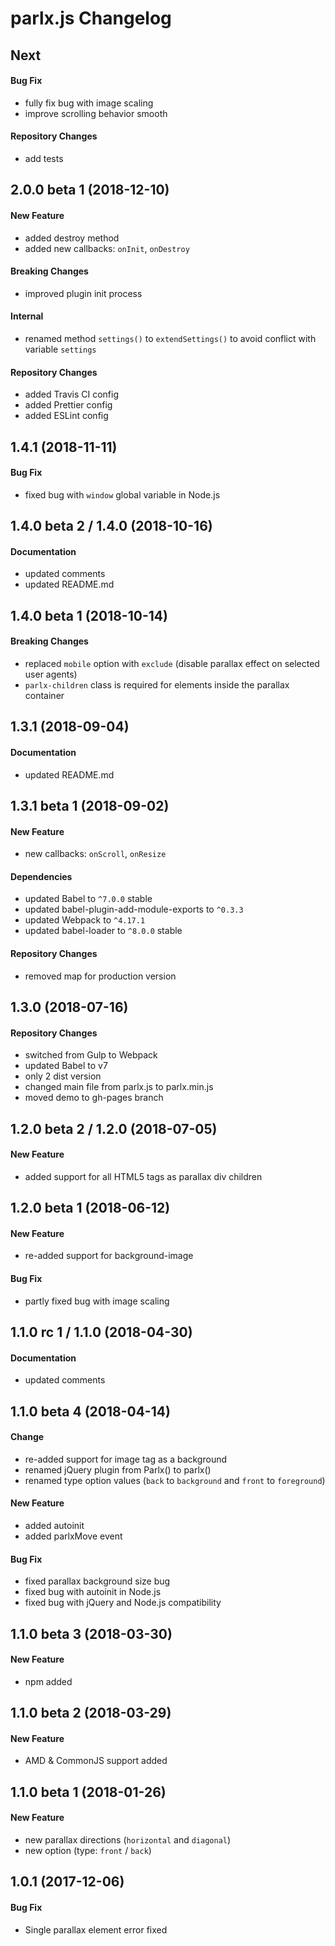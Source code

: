 # parlx.js Changelog

## Next
#### Bug Fix
- fully fix bug with image scaling
- improve scrolling behavior smooth

#### Repository Changes
- add tests

## 2.0.0 beta 1 (2018-12-10)
#### New Feature
- added destroy method
- added new callbacks: `onInit`, `onDestroy`

#### Breaking Changes
- improved plugin init process

#### Internal
- renamed method `settings()` to `extendSettings()` to avoid conflict with variable `settings`

#### Repository Changes
- added Travis CI config
- added Prettier config
- added ESLint config

## 1.4.1 (2018-11-11)
#### Bug Fix
- fixed bug with `window` global variable in Node.js

## 1.4.0 beta 2 / 1.4.0 (2018-10-16)
#### Documentation
- updated comments
- updated README.md

## 1.4.0 beta 1 (2018-10-14)
#### Breaking Changes
- replaced `mobile` option with `exclude` (disable parallax effect on selected user agents)
- `parlx-children` class is required for elements inside the parallax container

## 1.3.1 (2018-09-04)
#### Documentation
- updated README.md

## 1.3.1 beta 1 (2018-09-02)
#### New Feature
- new callbacks: `onScroll`, `onResize`

#### Dependencies
- updated Babel to `^7.0.0` stable
- updated babel-plugin-add-module-exports to `^0.3.3`
- updated Webpack to `^4.17.1`
- updated babel-loader to `^8.0.0` stable

#### Repository Changes
- removed map for production version

## 1.3.0 (2018-07-16)
#### Repository Changes
- switched from Gulp to Webpack
- updated Babel to v7
- only 2 dist version
- changed main file from parlx.js to parlx.min.js
- moved demo to gh-pages branch

## 1.2.0 beta 2 / 1.2.0 (2018-07-05)
#### New Feature
- added support for all HTML5 tags as parallax div children

## 1.2.0 beta 1 (2018-06-12)
#### New Feature
- re-added support for background-image

#### Bug Fix
- partly fixed bug with image scaling

## 1.1.0 rc 1 / 1.1.0 (2018-04-30)
#### Documentation
- updated comments

## 1.1.0 beta 4 (2018-04-14)
#### Change
- re-added support for image tag as a background
- renamed jQuery plugin from Parlx() to parlx()
- renamed type option values (`back` to `background` and `front` to `foreground`)

#### New Feature
- added autoinit
- added parlxMove event

#### Bug Fix
- fixed parallax background size bug
- fixed bug with autoinit in Node.js
- fixed bug with jQuery and Node.js compatibility

## 1.1.0 beta 3 (2018-03-30)
#### New Feature
- npm added

## 1.1.0 beta 2 (2018-03-29)
#### New Feature
- AMD & CommonJS support added

## 1.1.0 beta 1 (2018-01-26)
#### New Feature
- new parallax directions (`horizontal` and `diagonal`)
- new option (type: `front` / `back`)

## 1.0.1 (2017-12-06)
#### Bug Fix
- Single parallax element error fixed
